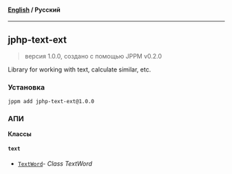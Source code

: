 #### [English](README.md) / **Русский**

---

## jphp-text-ext
> версия 1.0.0, создано с помощью JPPM v0.2.0

Library for working with text, calculate similar, etc.

### Установка
```
jppm add jphp-text-ext@1.0.0
```

### АПИ
**Классы**

#### `text`

- [`TextWord`](https://github.com/jphp-compiler/jphp/blob/master/exts/jphp-text-ext/api-docs/classes/text/TextWord.ru.md)- _Class TextWord_